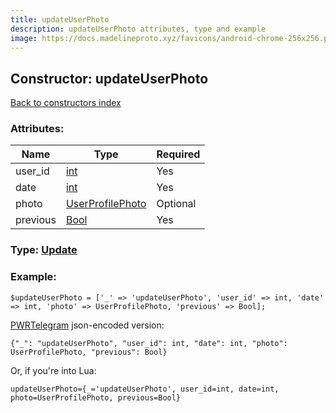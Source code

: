 ```yaml
---
title: updateUserPhoto
description: updateUserPhoto attributes, type and example
image: https://docs.madelineproto.xyz/favicons/android-chrome-256x256.png
---
```

## Constructor: updateUserPhoto  
[Back to constructors index](index.md)



### Attributes:

| Name     |    Type       | Required |
|----------|---------------|----------|
|user\_id|[int](../types/int.md) | Yes|
|date|[int](../types/int.md) | Yes|
|photo|[UserProfilePhoto](../types/UserProfilePhoto.md) | Optional|
|previous|[Bool](../types/Bool.md) | Yes|



### Type: [Update](../types/Update.md)


### Example:

```
$updateUserPhoto = ['_' => 'updateUserPhoto', 'user_id' => int, 'date' => int, 'photo' => UserProfilePhoto, 'previous' => Bool];
```  

[PWRTelegram](https://pwrtelegram.xyz) json-encoded version:

```
{"_": "updateUserPhoto", "user_id": int, "date": int, "photo": UserProfilePhoto, "previous": Bool}
```


Or, if you're into Lua:  


```
updateUserPhoto={_='updateUserPhoto', user_id=int, date=int, photo=UserProfilePhoto, previous=Bool}

```


